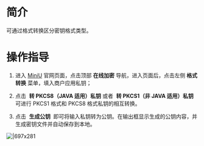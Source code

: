 # 简介

可通过格式转换区分密钥格式类型。

# 操作指导

1. 进入 [MiniU](https://miniu.alipay.com/) 官网页面，点击顶部 **在线加密** 导航，进入页面后，点击左侧 **格式转换** 菜单，填入商户应用私钥；
1. 点击  **转 PKCS8（JAVA 适用）私钥** 或者  **转 PKCS1（非 JAVA 适用）私钥** 可进行 PKCS1 格式和 PKCS8 格式私钥的相互转换。

1. 点击  **生成公钥**  即可将输入私钥转为公钥。在输出框显示生成的公钥内容，并生成密钥文件并自动保存到本地。

![|697x281](https://cdn.nlark.com/yuque/0/2021/png/179989/1636620487955-29aed295-53a2-491d-bf9d-5712c32c972b.png#align=left&display=inline&height=772&margin=%5Bobject%20Object%5D&name=image.png&originHeight=772&originWidth=1920&size=172314&status=done&style=none&width=1920)
